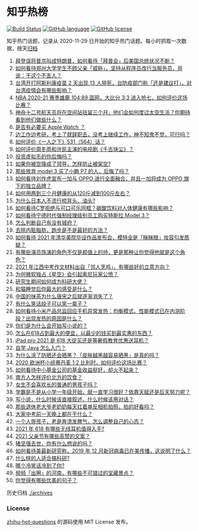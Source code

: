 # 知乎热榜
[![Build Status](https://github.com/ToWeLong/zhihu-hot-questions/workflows/CI/badge.svg)](https://github.com/ToWeLong/zhihu-hot-questions/actions)
[![GitHub language](https://img.shields.io/badge/language-golang-orange.svg)](https://golang.org/)
[![GitHub license](https://img.shields.io/github/license/ToWeLong/zhihu-hot-questions)](https://github.com/ToWeLong/zhihu-hot-questions/blob/main/LICENSE)

知乎热门话题，记录从 2020-11-29 日开始的知乎热门话题。每小时抓取一次数据，按天[归档](./archives)

<!-- BEGIN -->

1. [拜登误将普京叫成特朗普，如何看待「拜普会」后美国总统状况不断？](https://www.zhihu.com/question/465544690)
1. [如何看待郑州大学学生不顾父亲「威胁」，坚持从程序员改行当服务员，并说：干这个不丢人？](https://www.zhihu.com/question/465534726)
1. [台湾开打阿斯利康疫苗 2 天出现 13 人猝死，台防疫部门称「还是建议打」，对台湾疫情会有哪些影响？](https://www.zhihu.com/question/465590341)
1. [NBA 2020-21 赛季雄鹿 104:89 篮网，大比分 3:3 进入抢七，如何评价这场比赛？](https://www.zhihu.com/question/464392757)
1. [神舟十二号航天员将在空间站驻留三个月，他们会如何度过太空生活？你期待看到他们做些什么？](https://www.zhihu.com/question/465630783)
1. [是否有必要买 Apple Watch ？](https://www.zhihu.com/question/63276434)
1. [边工作边考研，考上了就辞职去，没考上继续工作，神不知鬼不觉，可行吗？](https://www.zhihu.com/question/324039053)
1. [如何评价《一人之下》531（564）话？](https://www.zhihu.com/question/465615075)
1. [如何评价周冬雨和许凯主演的电视剧《千古玦尘》？](https://www.zhihu.com/question/453181062)
1. [投资虚拟币的你后悔吗？](https://www.zhihu.com/question/464689987)
1. [如果你被空降成了领导，怎样防止被架空?](https://www.zhihu.com/question/58585512)
1. [那些放弃 model 3 买了小鹏 P7 的人，后悔了吗？](https://www.zhihu.com/question/465497314)
1. [如何看待刘作虎宣布一加与 OPPO 进行全面融合，并且一加将成为 OPPO 旗下的独立品牌？](https://www.zhihu.com/question/465399919)
1. [如何用两到三个月健康的从120斤减到100斤左右？](https://www.zhihu.com/question/37300935)
1. [为什么日本人不流行梳背头、油头?](https://www.zhihu.com/question/335817516)
1. [如何看待C罗拒绝与可口可乐同框？碳酸饮料对人体健康有哪些影响？](https://www.zhihu.com/question/465111118)
1. [如何看待宁德时代强制经理级别员工购买特斯拉 Model 3？](https://www.zhihu.com/question/465498143)
1. [怎么判断自己有没有城府？](https://www.zhihu.com/question/275606514)
1. [去除内脏脂肪，跑步是不是最好的方法？](https://www.zhihu.com/question/427095682)
1. [如何看待 2021 年清华美院毕设作品发布会，模特全是「眯眯眼」妆容引发质疑？](https://www.zhihu.com/question/464319655)
1. [有哪些演员饰演的角色不仅是颜值上的帅，更是那种让你觉得他就是这个角色？](https://www.zhihu.com/question/464498742)
1. [2021 年江西中考作文材料出自「邻人烹鸡」，有哪些好的立意方向？](https://www.zhihu.com/question/465506330)
1. [为何微软独占《星空》会引起索尼玩家公愤？](https://www.zhihu.com/question/465627137)
1. [研究生期间如何成为科研大佬？](https://www.zhihu.com/question/458196603)
1. [和猫睡觉后你最大的感受是什么？](https://www.zhihu.com/question/450683482)
1. [中国的抹茶为什么唐宋之后就逐渐消失了？](https://www.zhihu.com/question/22132630)
1. [有什么笑话段子可以笑一辈子？](https://www.zhihu.com/question/323762280)
1. [如何看待小米产品总监回应手机异常发热：均衡模式、性能模式已在内测阶段？出现发热的原因是什么？](https://www.zhihu.com/question/465703667)
1. [你们是为什么会开始写小说的？](https://www.zhihu.com/question/461225225)
1. [怎么在618占到最大的便宜，以最少的钱买到最实惠的东西？](https://www.zhihu.com/question/47184514)
1. [iPad pro 2021 是 618 大促买还是等暑假教育优惠送耳机？](https://www.zhihu.com/question/455896469)
1. [自学 Java 怎么入门？](https://www.zhihu.com/question/25255189)
1. [为什么涂了防晒还会晒黑？「皮肤越黑越容易晒黑」是真的吗？](https://www.zhihu.com/question/464452373)
1. [2020 欧洲杯小组赛丹麦 1:2 比利时，如何评价这场比赛？](https://www.zhihu.com/question/465652857)
1. [如何看待中小基金公司的基金收益挺好，却火不起来？](https://www.zhihu.com/question/465568314)
1. [南方人怎样评价北方的饮食？](https://www.zhihu.com/question/31894251)
1. [女生不会喜欢长的普通的男孩子吗？](https://www.zhihu.com/question/463537285)
1. [学霸是不是从小学一年级开始，就一直学习很好？依靠天赋还是后天努力呢？](https://www.zhihu.com/question/463736962)
1. [写小说，什么时候该直接叙述，什么时候该用对话？](https://www.zhihu.com/question/465244241)
1. [那些退休老大爷老奶奶每天扛着单反相机拍照，拍的好看吗？](https://www.zhihu.com/question/427864597)
1. [大家中考前一天晚上都在干什么？](https://www.zhihu.com/question/461884379)
1. [一个人带孩子，老是奔溃发脾气，怎么调整自己的心态？](https://www.zhihu.com/question/457043331)
1. [2021 年 618 有哪些无线耳机值得入手?](https://www.zhihu.com/question/461748394)
1. [2021 父亲节有哪些高赞的文案？](https://www.zhihu.com/question/465116511)
1. [猪坚强去世，你有什么想说的吗？](https://www.zhihu.com/question/465475186)
1. [如何看待美最新研究称，2019 年 12 月新冠病毒已在美传播，这说明了什么？](https://www.zhihu.com/question/465273612)
1. [什么样的人适合搞科研?](https://www.zhihu.com/question/25009199)
1. [哪个冷笑话冷到了你?](https://www.zhihu.com/question/357448204)
1. [频频「出圈」的河南，有哪些不可错过的宝藏景点？](https://www.zhihu.com/question/465291795)
1. [你觉得有哪些优美的句子？](https://www.zhihu.com/question/462673453)

<!-- END -->

历史归档 [./archives](./archives)


### License
[zhihu-hot-questions](https://github.com/towelong/zhihu-hot-questions) 的源码使用 MIT License 发布。
